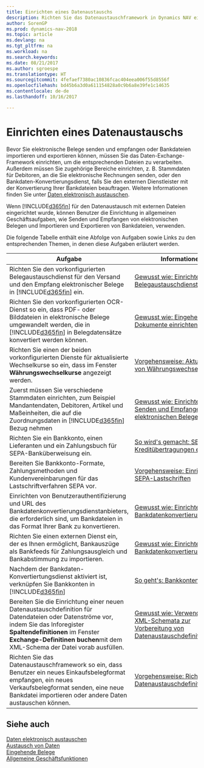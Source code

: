 ```yaml
---
title: Einrichten eines Datenaustauschs
description: Richten Sie das Datenaustauschframework in Dynamics NAV ein.
author: SorenGP
ms.prod: dynamics-nav-2018
ms.topic: article
ms.devlang: na
ms.tgt_pltfrm: na
ms.workload: na
ms.search.keywords: 
ms.date: 08/21/2017
ms.author: sgroespe
ms.translationtype: HT
ms.sourcegitcommit: 4fefaef7380ac10836fcac404eea006f55d8556f
ms.openlocfilehash: bd45b6a3d0a611154828a0c9b6a8e39fe1c14635
ms.contentlocale: de-de
ms.lasthandoff: 10/16/2017

---
```

# <a name="setting-up-data-exchange"></a>Einrichten eines Datenaustauschs
Bevor Sie elektronische Belege senden und empfangen oder Bankdateien importieren und exportieren können, müssen Sie das Daten-Exchange-Framework einrichten, um die entsprechenden Dateien zu verarbeiten. Außerdem müssen Sie zugehörige Bereiche einrichten, z. B. Stammdaten für Debitoren, an die Sie elektronische Rechnungen senden, oder den Bankdaten-Konvertierungsdienst, falls Sie den externen Dienstleister mit der Konvertierung Ihrer Bankdateien beauftragen. Weitere Informationen finden Sie unter [Daten elektronisch austauschen](across-data-exchange.md).  

 Wenn [!INCLUDE[d365fin](includes/d365fin_md.md)] für den Datenaustausch mit externen Dateien eingerichtet wurde, können Benutzer die Einrichtung in allgemeinen Geschäftsaufgaben, wie Senden und Empfangen von elektronischen Belegen und Importieren und Exportieren von Bankdateien, verwenden.  

 Die folgende Tabelle enthält eine Abfolge von Aufgaben sowie Links zu den entsprechenden Themen, in denen diese Aufgaben erläutert werden.  

|**Aufgabe**|**Informationen**|  
|------------|-------------|  
|Richten Sie den vorkonfigurierten Belegaustauschdienst für den Versand und den Empfang elektronischer Belege in [!INCLUDE[d365fin](includes/d365fin_md.md)] ein.|[Gewusst wie: Einrichten eine Belegaustauschdienstes](across-how-to-set-up-a-document-exchange-service.md)|  
|Richten Sie den vorkonfigurierten OCR-Dienst so ein, dass PDF- oder Bilddateien in elektronische Belege umgewandelt werden, die in [!INCLUDE[d365fin](includes/d365fin_md.md)] in Belegdatensätze konvertiert werden können.|[Gewusst wie: Eingehende Dokumente einrichten](across-how-setup-income-documents.md)|  
|Richten Sie einen der beiden vorkonfigurierten Dienste für aktualisierte Wechselkurse so ein, dass im Fenster  **Währungswechselkurse** angezeigt werden.|[Vorgehensweise: Aktualisieren von Währungswechselkursen](finance-how-update-currencies.md)|  
|Zuerst müssen Sie verschiedene Stammdaten einrichten, zum Beispiel Mandantendaten, Debitoren, Artikel und Maßeinheiten, die auf die Zuordnungsdaten in [!INCLUDE[d365fin](includes/d365fin_md.md)] Bezug nehmen|[Gewusst wie: Einrichten des Senden und Empfangen von elektronischen Belegen](across-how-to-set-up-electronic-document-sending-and-receiving.md)|  
|Richten Sie ein Bankkonto, einen Lieferanten und ein Zahlungsbuch für SEPA-Banküberweisung ein.|[So wird's gemacht: SEPA-Kreditübertragungen einrichten](finance-how-to-set-up-sepa-credit-transfer.md)|  
|Bereiten Sie Bankkonto-Formate, Zahlungsmethoden und Kundenvereinbarungen für das Lastschriftverfahren SEPA vor.|[Vorgehensweise: Einrichten von SEPA-Lastschriften](finance-how-to-set-up-sepa-direct-debit.md)|  
|Einrichten von Benutzerauthentifizierung und URL des Bankdatenkonvertierungsdienstanbieters, die erforderlich sind, um Bankdateien in das Format Ihrer Bank zu konvertieren.|[Gewusst wie: Einrichten des Bankdatenkonvertierungsservice](bank-how-setup-bank-data-conversion-service.md)|  
|Richten Sie einen externen Dienst ein, der es Ihnen ermöglicht, Bankauszüge als Bankfeeds für Zahlungsausgleich und Bankabstimmung zu importieren.|[Gewusst wie: Einrichten des Bankdatenkonvertierungsservice](bank-how-setup-bank-data-conversion-service.md)|  
|Nachdem der Bankdaten-Konvertiertungsdienst aktiviert ist, verknüpfen Sie Bankkonten in [!INCLUDE[d365fin](includes/d365fin_md.md)]|[So geht's: Bankkonten einrichten](bank-how-setup-bank-accounts.md)|  
|Bereiten Sie die Einrichtung einer neuen Datenaustauschdefinition für Datendateien oder Datenströme vor, indem Sie das Inforegister **Spaltendefinitionen** im Fenster **Exchange-Definitinen buchen**mit dem XML-Schema der Datei vorab ausfüllen.|[Gewusst wie: Verwenden von XML-Schemata zur Vorbereitung von Datenaustauschdefinitionen](across-how-to-use-xml-schemas-to-prepare-data-exchange-definitions.md)|  
|Richten Sie das Datenaustauschframework so ein, dass Benutzer ein neues Einkaufsbelegformat empfangen, ein neues Verkaufsbelegformat senden, eine neue Bankdatei importieren oder andere Daten austauschen können.|[Vorgehensweise: Richten Sie Datenaustauschdefinitionen ein.](across-how-to-set-up-data-exchange-definitions.md)|  

## <a name="see-also"></a>Siehe auch  
[Daten elektronisch austauschen](across-data-exchange.md)  
[Austausch von Daten](across-exchange-data.md)   
[Eingehende Belege](across-income-documents.md)  
[Allgemeine Geschäftsfunktionen](ui-across-business-areas.md)  

